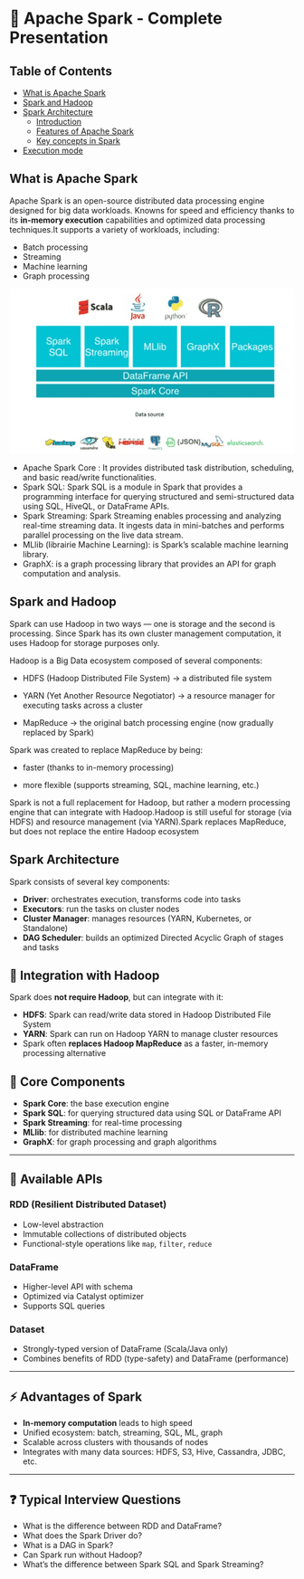 # 🚀 Apache Spark - Complete Presentation

## Table of Contents

- [What is Apache Spark](#what-is-apache-spark)
- [Spark and Hadoop](#spark-and-hadoop)
- [Spark Architecture](#spark-rchitecture)
  - [Introduction](#introduction)
  - [Features of Apache Spark](#features-of-apache-spark)
  - [Key concepts in Spark]("key-concepts-in-spark)
- [Execution mode](#execution-mode)

## What is Apache Spark

Apache Spark is an open-source distributed data processing engine designed for big data workloads. Knowns for speed and efficiency thanks to its **in-memory execution** capabilities and optimized data processing techniques.It supports a variety of workloads, including:

- Batch processing
- Streaming
- Machine learning
- Graph processing

![Alt text](./spark_Presentation.jpg "Spark")

- Apache Spark Core : It provides distributed task distribution, scheduling, and basic read/write functionalities.
- Spark SQL: Spark SQL is a module in Spark that provides a programming interface for querying structured and semi-structured data using SQL, HiveQL, or DataFrame APIs.
- Spark Streaming: Spark Streaming enables processing and analyzing real-time streaming data. It ingests data in mini-batches and performs parallel processing on the live data stream.
- MLlib (librairie Machine Learning): is Spark’s scalable machine learning library.
- GraphX: is a graph processing library that provides an API for graph computation and analysis.

## Spark and Hadoop

Spark can use Hadoop in two ways — one is storage and the second is processing. Since Spark has its own cluster management computation, it uses Hadoop for storage purposes only.

Hadoop is a Big Data ecosystem composed of several components:

- HDFS (Hadoop Distributed File System) → a distributed file system

- YARN (Yet Another Resource Negotiator) → a resource manager for executing tasks across a cluster

- MapReduce → the original batch processing engine (now gradually replaced by Spark)

Spark was created to replace MapReduce by being:

- faster (thanks to in-memory processing)

- more flexible (supports streaming, SQL, machine learning, etc.)

Spark is not a full replacement for Hadoop, but rather a modern processing engine that can integrate with Hadoop.Hadoop is still useful for storage (via HDFS) and resource management (via YARN).Spark replaces MapReduce, but does not replace the entire Hadoop ecosystem

## Spark Architecture

Spark consists of several key components:

- **Driver**: orchestrates execution, transforms code into tasks
- **Executors**: run the tasks on cluster nodes
- **Cluster Manager**: manages resources (YARN, Kubernetes, or Standalone)
- **DAG Scheduler**: builds an optimized Directed Acyclic Graph of stages and tasks

## 🔗 Integration with Hadoop

Spark does **not require Hadoop**, but can integrate with it:

- **HDFS**: Spark can read/write data stored in Hadoop Distributed File System
- **YARN**: Spark can run on Hadoop YARN to manage cluster resources
- Spark often **replaces Hadoop MapReduce** as a faster, in-memory processing alternative

## 🧠 Core Components

- **Spark Core**: the base execution engine
- **Spark SQL**: for querying structured data using SQL or DataFrame API
- **Spark Streaming**: for real-time processing
- **MLlib**: for distributed machine learning
- **GraphX**: for graph processing and graph algorithms

---

## 🔄 Available APIs

### RDD (Resilient Distributed Dataset)

- Low-level abstraction
- Immutable collections of distributed objects
- Functional-style operations like `map`, `filter`, `reduce`

### DataFrame

- Higher-level API with schema
- Optimized via Catalyst optimizer
- Supports SQL queries

### Dataset

- Strongly-typed version of DataFrame (Scala/Java only)
- Combines benefits of RDD (type-safety) and DataFrame (performance)

---

## ⚡ Advantages of Spark

- **In-memory computation** leads to high speed
- Unified ecosystem: batch, streaming, SQL, ML, graph
- Scalable across clusters with thousands of nodes
- Integrates with many data sources: HDFS, S3, Hive, Cassandra, JDBC, etc.

---

## ❓ Typical Interview Questions

- What is the difference between RDD and DataFrame?
- What does the Spark Driver do?
- What is a DAG in Spark?
- Can Spark run without Hadoop?
- What’s the difference between Spark SQL and Spark Streaming?
